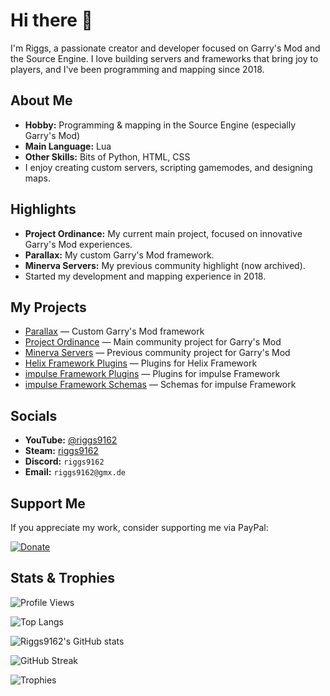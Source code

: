 # Hi there 👋

I'm Riggs, a passionate creator and developer focused on Garry's Mod and the Source Engine. I love building servers and frameworks that bring joy to players, and I've been programming and mapping since 2018.

## About Me

- **Hobby:** Programming & mapping in the Source Engine (especially Garry's Mod)
- **Main Language:** Lua  
- **Other Skills:** Bits of Python, HTML, CSS
- I enjoy creating custom servers, scripting gamemodes, and designing maps.

## Highlights

- **Project Ordinance:** My current main project, focused on innovative Garry's Mod experiences.
- **Parallax:** My custom Garry's Mod framework.
- **Minerva Servers:** My previous community highlight (now archived).
- Started my development and mapping experience in 2018.

## My Projects

- [Parallax](https://github.com/Parallax-Framework) — Custom Garry's Mod framework
- [Project Ordinance](https://project-ordinance.com) — Main community project for Garry's Mod
- [Minerva Servers](https://minerva-servers.com) — Previous community project for Garry's Mod
- [Helix Framework Plugins](https://github.com/riggs9162/RiggsHelixPlugins) — Plugins for Helix Framework
- [impulse Framework Plugins](https://github.com/riggs9162/RiggsImpulsePlugins) — Plugins for impulse Framework
- [impulse Framework Schemas](https://github.com/riggs9162/RiggsImpulseSchemas) — Schemas for impulse Framework

## Socials

- **YouTube:** [@riggs9162](https://youtube.com/@riggs9162?si=ysVUDtRuADUU-ydr)
- **Steam:** [riggs9162](https://steamcommunity.com/id/riggs9162/)
- **Discord:** `riggs9162`
- **Email:** `riggs9162@gmx.de`

## Support Me

If you appreciate my work, consider supporting me via PayPal:

[![Donate](https://img.shields.io/badge/Donate-PayPal-green.svg)](https://www.paypal.me/minervaservers)

## Stats & Trophies

![Profile Views](https://komarev.com/ghpvc/?username=riggs9162&color=blue)

![Top Langs](https://github-readme-stats.vercel.app/api/top-langs/?username=riggs9162&layout=compact&theme=dark)

![Riggs9162's GitHub stats](https://github-readme-stats.vercel.app/api?username=riggs9162&show_icons=true&theme=dark)

![GitHub Streak](https://github-readme-streak-stats.herokuapp.com/?user=riggs9162&theme=dark)

![Trophies](https://github-profile-trophy.vercel.app/?username=riggs9162&theme=darkhub)
